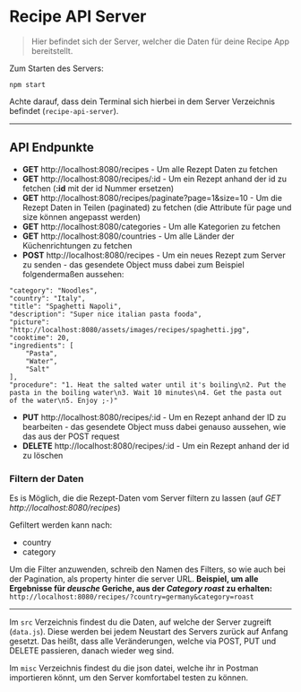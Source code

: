 # Recipe API Server

> Hier befindet sich der Server, welcher die Daten für deine Recipe App bereitstellt.

Zum Starten des Servers:
```
npm start
```
Achte darauf, dass dein Terminal sich hierbei in dem Server Verzeichnis befindet (`recipe-api-server`).


___

## API Endpunkte

- **GET** http://localhost:8080/recipes - Um alle Rezept Daten zu fetchen
- **GET** http://localhost:8080/recipes/:id - Um ein Rezept anhand der id zu fetchen (**:id** mit der id Nummer ersetzen)
- **GET** http://localhost:8080/recipes/paginate?page=1&size=10 - Um die Rezept Daten in Teilen (paginated) zu fetchen (die Attribute für page und size können angepasst werden)
- **GET** http://localhost:8080/categories - Um alle Kategorien zu fetchen
- **GET** http://localhost:8080/countries - Um alle Länder der Küchenrichtungen zu fetchen
- **POST** http://localhost:8080/recipes - Um ein neues Rezept zum Server zu senden - das gesendete Object muss dabei zum Beispiel folgendermaßen aussehen:
```
"category": "Noodles",
"country": "Italy",
"title": "Spaghetti Napoli",
"description": "Super nice italian pasta fooda",
"picture": "http://localhost:8080/assets/images/recipes/spaghetti.jpg",
"cooktime": 20,
"ingredients": [
    "Pasta",
    "Water",
    "Salt"
],
"procedure": "1. Heat the salted water until it's boiling\n2. Put the pasta in the boiling water\n3. Wait 10 minutes\n4. Get the pasta out of the water\n5. Enjoy ;-)"

```
- **PUT** http://localhost:8080/recipes/:id - Um en Rezept anhand der ID zu bearbeiten - das gesendete Object muss dabei genauso aussehen, wie das aus der POST request
- **DELETE** http://localhost:8080/recipes/:id - Um ein Rezept anhand der id zu löschen

### Filtern der Daten

Es is Möglich, die die Rezept-Daten vom Server filtern zu lassen (auf *GET http://localhost:8080/recipes*)

Gefiltert werden kann nach:
- country
- category

Um die Filter anzuwenden, schreib den Namen des Filters, so wie auch bei der Pagination, als property hinter die server URL.
**Beispiel, um alle Ergebnisse für *deusche* Geriche, aus der *Category roast* zu erhalten:**
```http://localhost:8080/recipes/?country=germany&category=roast```

___




Im `src` Verzeichnis findest du die Daten, auf welche der Server zugreift (`data.js`).
Diese werden bei jedem Neustart des Servers zurück auf Anfang gesetzt. Das heißt, dass alle Veränderungen, welche via POST, PUT und DELETE passieren, danach wieder weg sind.

Im `misc` Verzeichnis findest du die json datei, welche ihr in Postman importieren könnt, um den Server komfortabel testen zu können.